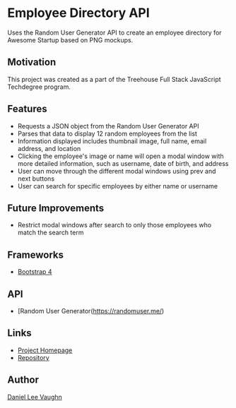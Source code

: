 # Employee Directory API

Uses the Random User Generator API to create an employee directory for Awesome Startup based on PNG mockups.

## Motivation

This project was created as a part of the Treehouse Full Stack JavaScript Techdegree program.

## Features

* Requests a JSON object from the Random User Generator API
* Parses that data to display 12 random employees from the list
* Information displayed includes thumbnail image, full name, email address, and location
* Clicking the employee's image or name will open a modal window with more detailed information, such as username, date of birth, and address
* User can move through the different modal windows using prev and next buttons
* User can search for specific employees by either name or username

## Future Improvements

* Restrict modal windows after search to only those employees who match the search term

## Frameworks

* [Bootstrap 4](https://getbootstrap.com/)

## API

* [Random User Generator(https://randomuser.me/)

## Links

* [Project Homepage](https://leevaughn.github.io/employee-directory.api/)
* [Repository](https://github.com/LeeVaughn/employee-directory.api)

## Author

[Daniel Lee Vaughn](https://github.com/LeeVaughn)
